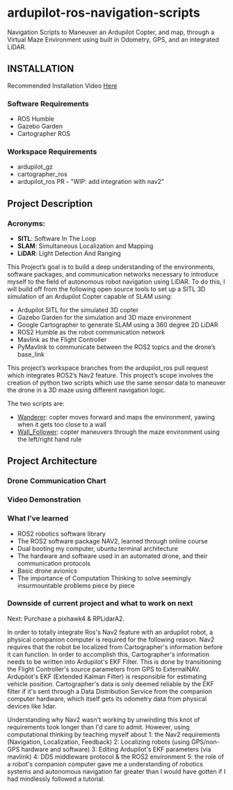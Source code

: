 # ardupilot-ros-navigation-scripts

Navigation Scripts to Maneuver an Ardupilot Copter, and map, through a Virtual Maze Environment using built in Odometry, GPS, and an integrated LiDAR.

## INSTALLATION
Recommended Installation Video [Here](https://www.youtube.com/watch?v=2BhyKyzKAbM)

### Software Requirements
- ROS Humble
- Gazebo Garden
- Cartographer ROS

### Workspace Requirements
- ardupilot_gz
- cartographer_ros
- ardupilot_ros PR - "WIP: add integration with nav2"

## Project Description

### Acronyms:

- **SITL**: Software In The Loop
- **SLAM**: Simultaneous Localization and Mapping
- **LiDAR**: Light Detection And Ranging

This Project’s goal is to build a deep understanding of the environments, software packages, and communication networks necessary to introduce myself to the field of autonomous robot navigation using LiDAR.  To do this, I will build off from the following open source tools to set up a SITL 3D simulation of an Ardupilot Copter capable of SLAM using:

- Ardupilot SITL for the simulated 3D copter 
- Gazebo Garden for the simulation and 3D maze environment
- Google Cartographer to generate SLAM using a 360 degree 2D LiDAR
- ROS2 Humble as the robot communication network
- Mavlink as the Flight Controller
- PyMavlink to communicate between the ROS2 topics and the drone’s base_link 

This project’s workspace branches from the ardupilot_ros pull request which integrates ROS2’s Nav2 feature.  This project’s scope involves the creation of python two scripts which use the same sensor data to maneuver the drone in a 3D maze using different navigation logic.

The two scripts are:
- [Wanderer](./wanderer.py): copter moves forward and maps the environment, yawing when it gets too close to a wall
- [Wall_Follower](./wall_follower.py): copter maneuvers through the maze environment using the left/right hand rule

## Project Architecture

### Drone Communication Chart

### Video Demonstration

### What I’ve learned
- ROS2 robotics software library
- The ROS2 software package NAV2, learned through online course
- Dual booting my computer, ubuntu terminal architecture
- The hardware and software used in an automated drone, and their communication protocols
- Basic drone avionics
- The importance of Computation Thinking to solve seemingly insurmountable problems piece by piece

### Downside of current project and what to work on next
Next: Purchase a pixhawk4 & RPLidarA2. 

In order to totally integrate Ros's Nav2 feature with an ardupilot robot, a physical companion computer is required for the following reason. Nav2 requires that the robot be localized from Cartographer's information before it can function. In order to accomplish this, Cartographer's information needs to be written into Ardupilot's EKF Filter.  This is done by transitioning the Flight Controller's source parameters from GPS to ExternalNAV. Ardupilot's EKF (Extended Kalman Filter) is responsible for estimating vehicle position. Cartographer's data is only deemed reliable by the EKF filter if it's sent through a Data Distribution Service from the companion computer hardware, which itself gets its odometry data from physical devices like lidar.

Understanding why Nav2 wasn't working by unwinding this knot of requirements took longer than I'd care to admit. However, using computational thinking by teaching myself about
1: the Nav2 requirements (Navigation, Localization, Feedback)
2: Localizing robots (using GPS/non-GPS hardware and software)
3: Editing Ardupilot's EKF parameters (via mavlink)
4: DDS middleware protocol & the ROS2 environment
5: the role of a robot's companion computer
gave me a understanding of robotics systems and autonomous navigation far greater than I would have gotten if I had mindlessly followed a tutorial.
